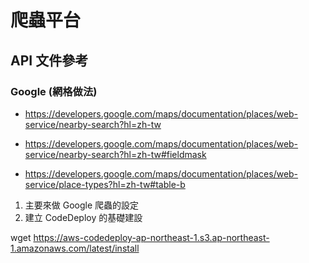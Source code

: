 # 爬蟲平台

## API 文件參考

### Google (網格做法)

-   https://developers.google.com/maps/documentation/places/web-service/nearby-search?hl=zh-tw

-   https://developers.google.com/maps/documentation/places/web-service/nearby-search?hl=zh-tw#fieldmask

-   https://developers.google.com/maps/documentation/places/web-service/place-types?hl=zh-tw#table-b

1. 主要來做 Google 爬蟲的設定
2. 建立 CodeDeploy 的基礎建設

wget https://aws-codedeploy-ap-northeast-1.s3.ap-northeast-1.amazonaws.com/latest/install

